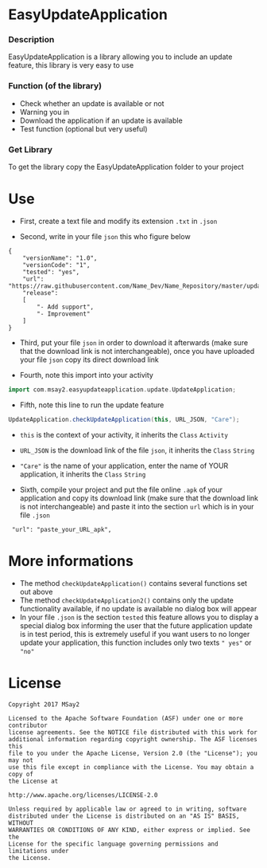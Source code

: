 # EasyUpdateApplication

### Description
EasyUpdateApplication is a library allowing you to include an update feature, this library is very easy to use

### Function (of the library)
* Check whether an update is available or not
* Warning you in
* Download the application if an update is available
* Test function (optional but very useful)

### Get Library
To get the library copy the EasyUpdateApplication folder to your project

# Use
* First, create a text file and modify its extension ```.txt``` in ```.json```

* Second, write in your file ```json``` this who figure below
```
{
    "versionName": "1.0",
    "versionCode": "1",
    "tested": "yes",
    "url": "https://raw.githubusercontent.com/Name_Dev/Name_Repository/master/update/application/app.apk",
    "release": 
    [
        "- Add support",
        "- Improvement"
    ]
}
```
* Third, put your file ```json``` in order to download it afterwards (make sure that the download link is not interchangeable), once you have uploaded your file ```json``` copy its direct download link
 
* Fourth, note this import into your activity
```gradle
import com.msay2.easyupdateapplication.update.UpdateApplication;
```

* Fifth, note this line to run the update feature
```gradle
UpdateApplication.checkUpdateApplication(this, URL_JSON, "Care");
```
* ```this``` is the context of your activity, it inherits the ```Class``` ```Activity```
* ```URL_JSON``` is the download link of the file ```json```, it inherits the ```Class``` ```String```
* ```"Care"``` is the name of your application, enter the name of YOUR application, it inherits the ```Class``` ```String```

* Sixth, compile your project and put the file online ```.apk``` of your application and copy its download link (make sure that the download link is not interchangeable) and paste it into the section ```url``` which is in your file ```.json```
```
 "url": "paste_your_URL_apk",
```

# More informations
* The method ```checkUpdateApplication()``` contains several functions set out above
* The method ```checkUpdateApplication2()``` contains only the update functionality available, if no update is available no dialog box will appear
* In your file ```.json``` is the section ```tested``` this feature allows you to display a special dialog box informing the user that the future application update is in test period, this is extremely useful if you want users to no longer update your application, this function includes only two texts ```" yes"``` or ```"no"```

 # License

```
Copyright 2017 MSay2

Licensed to the Apache Software Foundation (ASF) under one or more contributor
license agreements. See the NOTICE file distributed with this work for
additional information regarding copyright ownership. The ASF licenses this
file to you under the Apache License, Version 2.0 (the "License"); you may not
use this file except in compliance with the License. You may obtain a copy of
the License at

http://www.apache.org/licenses/LICENSE-2.0

Unless required by applicable law or agreed to in writing, software
distributed under the License is distributed on an "AS IS" BASIS, WITHOUT
WARRANTIES OR CONDITIONS OF ANY KIND, either express or implied. See the
License for the specific language governing permissions and limitations under
the License.
```
